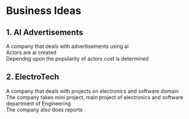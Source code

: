 # Business Ideas

## 1. AI Advertisements

A company that deals with advertisements using ai  
Actors are ai created  
Dependng upon the popularity of actors cost is determined

## 2. ElectroTech

A company that deals with projects on electronics and software domain  
The company takes mini project, main project of electronics and software department of Engineering  
The company also does reports
